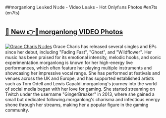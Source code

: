 ##morganlong Le𝚊ked N𝚞de - Video Le𝚊ks - Hot Onlyf𝚊ns Photos #en7ts (en7ts)

# <h2><a href="https://mediaupload.pro?title=morganlong&ref=9FEB">🔗 New 👉🔴morganlong VIDEO Photos</a></h2>

[![Grace Charis N𝚞des](https://i.imgur.com/rIISA9y.gif)](https://mediaupload.pro?title=morganlong&ref=9FEB)
Grace Charis has released several singles and EPs since her debut, including "Fading Fast", "Ghost", and "Wildflower". Her music has been praised for its emotional intensity, melodic hooks, and sonic experimentation.morganlong is known for her high-energy live performances, which often feature her playing multiple instruments and showcasing her impressive vocal range. She has performed at festivals and venues across the UK and Europe, and has supported established artists such as Tom Odell and Lewis Capaldi.morganlong's journey into the world of social media began with her love for gaming. She started streaming on Twitch under the username "GingerBreaker" in 2013, where she gained a small but dedicated following.morganlong's charisma and infectious energy shone through her streams, making her a popular figure in the gaming community.